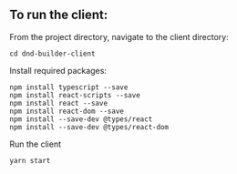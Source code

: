 ## To run the client:
From the project directory, navigate to the client directory:

`cd dnd-builder-client`

Install required packages:
```
npm install typescript --save
npm install react-scripts --save
npm install react --save
npm install react-dom --save
npm install --save-dev @types/react
npm install --save-dev @types/react-dom
```

Run the client

`yarn start`